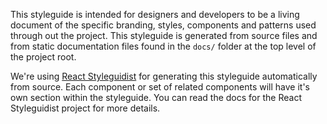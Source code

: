 This styleguide is intended for designers and developers to be a living document of
the specific branding, styles, components and patterns used through out the project.
This styleguide is generated from source files and from static documentation files
found in the `docs/` folder at the top level of the project root.

We're using [React Styleguidist](https://react-styleguidist.js.org/) for generating 
this styleguide automatically from source.  Each component or set of related 
components will have it's own section within the styleguide. You can read the docs
for the React Styleguidist project for more details.
